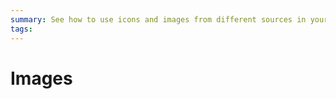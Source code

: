 ```yaml
---
summary: See how to use icons and images from different sources in your screens or blocks.
tags: 
---
```


# Images